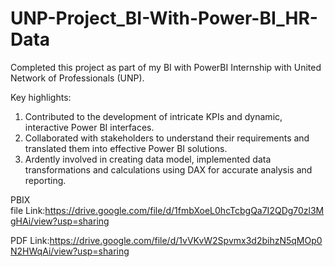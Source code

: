 # UNP-Project_BI-With-Power-BI_HR-Data

Completed this project as part of my BI with PowerBI Internship with United Network of Professionals (UNP).

Key highlights:

1. Contributed to the development of intricate KPIs and dynamic, interactive Power BI interfaces.
2. Collaborated with stakeholders to understand their requirements and translated them into effective Power BI solutions.
3. Ardently involved in creating data model, implemented data transformations and calculations using DAX for accurate analysis and reporting.

PBIX file Link:https://drive.google.com/file/d/1fmbXoeL0hcTcbgQa7I2QDg70zl3MgHAi/view?usp=sharing

PDF Link:https://drive.google.com/file/d/1vVKvW2Spvmx3d2bihzN5qMOp0N2HWqAi/view?usp=sharing
